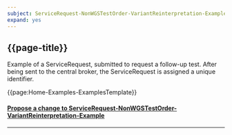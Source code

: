 ```yaml
---
subject: ServiceRequest-NonWGSTestOrder-VariantReinterpretation-Example
expand: yes
---
```



## {{page-title}}

Example of a ServiceRequest, submitted to request a follow-up test. After being sent to the central broker, the ServiceRequest is assigned a unique identifier.

{{page:Home-Examples-ExamplesTemplate}}


<div id="Feedback" class="tabcontent">
<h4><a href='https://simplifier.net/NHS-Digital-FHIR-Genomics-Implementation-Guide/ServiceRequest-NonWGSTestOrder-VariantReinterpretation-Example/~issues?level=File' target="_blank">Propose a change to ServiceRequest-NonWGSTestOrder-VariantReinterpretation-Example</a></h4>
</div>

---